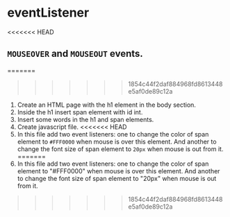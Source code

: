 # eventListener
<<<<<<< HEAD
## ```MOUSEOVER``` and ```MOUSEOUT``` events.
=======

>>>>>>> 1854c44f2daf884968fd8613448e5af0de89c12a
1. Create an HTML page with the h1 element in the body section. 
2. Inside the h1 insert span element with id int.
3. Insert some words in the h1 and span elements.
4. Create javascript file. 
<<<<<<< HEAD
5. In this file add two event listeners: one to change the color of span element to ```#FFF0000``` when mouse is over this element. And another to change the font size of span element to ```20px``` when mouse is out from it. 
=======
5. In this file add two event listeners: one to change the color of span element to "#FFF0000" when mouse is over this element. And another to change the font size of span element to "20px" when mouse is out from it. 
>>>>>>> 1854c44f2daf884968fd8613448e5af0de89c12a
